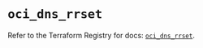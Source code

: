 # `oci_dns_rrset`

Refer to the Terraform Registry for docs: [`oci_dns_rrset`](https://registry.terraform.io/providers/oracle/oci/7.19.0/docs/resources/dns_rrset).
